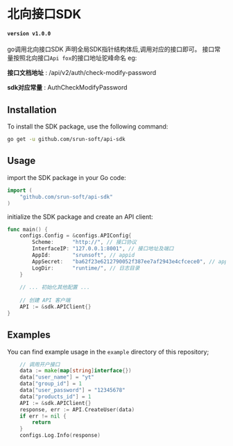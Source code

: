 # 北向接口SDK
#### `version v1.0.0`

go调用北向接口SDK
声明全局SDK指针结构体后,调用对应的接口即可。
接口常量按照北向接口`Api fox`的接口地址驼峰命名 eg: 

**接口文档地址** : /api/v2/auth/check-modify-password

**sdk对应常量** : AuthCheckModifyPassword
## Installation
To install the SDK package, use the following command:
```bash
go get -u github.com/srun-soft/api-sdk
```

## Usage
import the SDK package in your Go code:
```go
import (
	"github.com/srun-soft/api-sdk"
)
```

initialize the SDK package and create an API client:
```go
func main() {
	configs.Config = &configs.APIConfig{
        Scheme:      "http://", // 接口协议
        InterfaceIP: "127.0.0.1:8001", // 接口地址及端口
        AppId:       "srunsoft", // appid
        AppSecret:   "ba62f23e6212790052f387ee7af2943e4cfcece0", // appSecret
        LogDir:      "runtime/", // 日志目录
    }
	
	// ... 初始化其他配置 ...
	
	// 创建 API 客户端
	API := &sdk.APIClient{}
}
```

## Examples
You can find example usage in the `example` directory of this repository;
```go
    // 调用开户接口
    data := make(map[string]interface{})
    data["user_name"] = "yt"
    data["group_id"] = 1
    data["user_password"] = "12345678"
    data["products_id"] = 1
    API := &sdk.APIClient{}
    response, err := API.CreateUser(data)
    if err != nil {
        return
    }
    configs.Log.Info(response)
```

